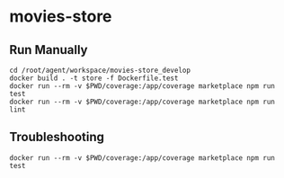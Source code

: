 # movies-store

## Run Manually
```
cd /root/agent/workspace/movies-store_develop
docker build . -t store -f Dockerfile.test
docker run --rm -v $PWD/coverage:/app/coverage marketplace npm run test
docker run --rm -v $PWD/coverage:/app/coverage marketplace npm run lint
```

## Troubleshooting
```
docker run --rm -v $PWD/coverage:/app/coverage marketplace npm run test
```
